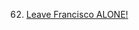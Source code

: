 62. [Leave Francisco ALONE!](https://linuxgamecast.com/2013/10/linuxgamecast-weekly-ep62-leave-francisco-alone/)
